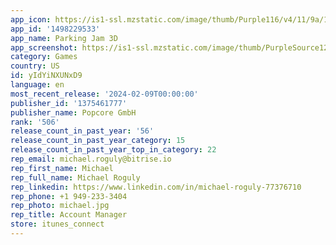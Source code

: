 ```yaml
---
app_icon: https://is1-ssl.mzstatic.com/image/thumb/Purple116/v4/11/9a/1f/119a1f3d-83a1-5af7-0781-0c60633dffc7/AppIcon-1x_U007emarketing-0-7-0-85-220-0.png/1024x1024bb.png
app_id: '1498229533'
app_name: Parking Jam 3D
app_screenshot: https://is1-ssl.mzstatic.com/image/thumb/PurpleSource126/v4/79/5e/c3/795ec3a4-9320-92d8-773e-01590a041434/244a4f5c-47e5-4bc1-b57e-de5f5b4408b2_PJ-iPhone_6_-_1.png/1242x2208bb.png
category: Games
country: US
id: yIdYiNXUNxD9
language: en
most_recent_release: '2024-02-09T00:00:00'
publisher_id: '1375461777'
publisher_name: Popcore GmbH
rank: '506'
release_count_in_past_year: '56'
release_count_in_past_year_category: 15
release_count_in_past_year_top_in_category: 22
rep_email: michael.roguly@bitrise.io
rep_first_name: Michael
rep_full_name: Michael Roguly
rep_linkedin: https://www.linkedin.com/in/michael-roguly-77376710
rep_phone: +1 949-233-3404
rep_photo: michael.jpg
rep_title: Account Manager
store: itunes_connect
---
```

